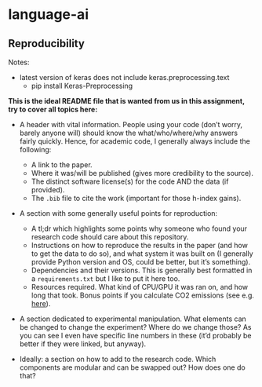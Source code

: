 # language-ai


## Reproducibility
Notes:
* latest version of keras does not include keras.preprocessing.text
  * pip install Keras-Preprocessing
 

**This is the ideal README file that is wanted from us in this assignment, try to cover all topics here:**

- A header with vital information. People using your code (don’t worry, barely anyone will) should know the what/who/where/why answers fairly quickly. Hence, for academic code, I generally always include the following:
    - A link to the paper.
    - Where it was/will be published (gives more credibility to the source).
    - The distinct software license(s) for the code AND the data (if provided).
    - The `.bib` file to cite the work (important for those h-index gains).
 
 - A section with some generally useful points for reproduction:
    - A tl;dr which highlights some points why someone who found your research code should care about this repository.
    - Instructions on how to reproduce the results in the paper (and how to get the data to do so), and what system it was built on (I generally provide Python version and OS, could be better, but it’s something).
    - Dependencies and their versions. This is generally best formatted in a `requirements.txt` but I like to put it here too.
    - Resources required. What kind of CPU/GPU it was ran on, and how long that took. Bonus points if you calculate CO2 emissions (see e.g. [here](https://mlco2.github.io/impact/#compute)).
- A section dedicated to experimental manipulation. What elements can be changed to change the experiment? Where do we change those? As you can see I even have specific line numbers in these (it’d probably be better if they were linked, but anyway).
- Ideally: a section on how to add to the research code. Which components are modular and can be swapped out? How does one do that?
